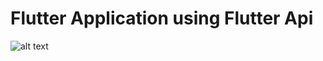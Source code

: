 # Flutter Application using Flutter Api
![alt text](https://github.com/vicky722/Manage-set-list-Delete-set-List/blob/main/todoyee.png)
